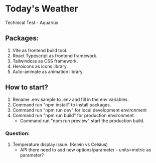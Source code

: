 # Today's Weather

Technical Test - Aquariux

## Packages:

1. Vite as frontend build tool.
2. React Typescript as frontend framework.
3. Tailwindcss as CSS framework.
4. Heroicons as icons library.
5. Auto-animate as animation library.

## How to start?

1. Rename .env.sample to .env and fill in the env variables.
2. Command run "npm install" to install packages.
3. Command run "npm run dev" for local development environment
4. Command run "npm run build" for production environment.
   - Command run "npm run preview" start the production build.

### Question:

1. Temperature display issue. (Kelvin vs Celsius)
   - API there need to add new options/parameter - units=metric as parameter?
